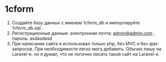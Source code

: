 # 1cform

1. Создайте базу данных с именем 1cform_db и импортируйте 1cform_db.sql.
2. Регистрационные данные: электронная почта: admin@admin.com , пароль: asdasdasd
3. При написании сайта я использовал только php, без MVC и без ajax-запросов. При необходимости легко могу добавить. Обычно пишу на Laravel-е, но я думал, что не логично писать такой сайт на Laravel-е.
